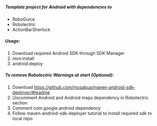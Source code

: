 ##### Template project for Android with dependencies to
* RoboGuice
* Robolectric
* ActionBarSherlock

##### Usage: 
1. Download required Android SDK through SDK Manager
2. mvn:install
3. android:deploy

##### To remove Robolectric Warnings at start (Optional):
1. Download https://github.com/mosabua/maven-android-sdk-deployer/#readme
2. Uncomment Android and Android maps dependency in Robolectric section
3. Comment com.google.android dependency
4. Follow maven-android-sdk-deployer tutorial to install required sdk to local repo

